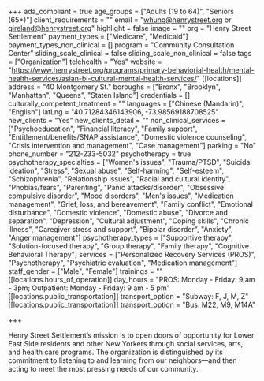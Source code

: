 +++
ada_compliant = true
age_groups = ["Adults (19 to 64)", "Seniors (65+)"]
client_requirements = ""
email = "whung@henrystreet.org or gireland@henrystreet.org"
highlight = false
image = ""
org = "Henry Street Settlement"
payment_types = ["Medicare", "Medicaid"]
payment_types_non_clinical = []
program = "Community Consultation Center"
sliding_scale_clinical = false
sliding_scale_non_clinical = false
tags = ["Organization"]
telehealth = "Yes"
website = "https://www.henrystreet.org/programs/primary-behaviorial-health/mental-health-services/asian-bi-cultural-mental-health-services/"
[[locations]]
address = "40 Montgomery St."
boroughs = ["Bronx", "Brooklyn", "Manhattan", "Queens", "Staten Island"]
credentials = []
culturally_competent_treatment = ""
languages = ["Chinese (Mandarin)", "English"]
latLng = "40.71284346143906, -73.98569188708525"
new_clients = "Yes"
new_clients_detail = ""
non_clinical_services = ["Psychoeducation", "Financial literacy", "Family support", "Entitlement/benefits/SNAP assistance", "Domestic violence counseling", "Crisis intervention and management", "Case management"]
parking = "No"
phone_number = "212-233-5032"
psychotherapy = true
psychotherapy_specialties = ["Women's issues", "Trauma/PTSD", "Suicidal ideation", "Stress", "Sexual abuse", "Self-harming", "Self-esteem", "Schizophrenia", "Relationship issues", "Racial and cultural identity", "Phobias/fears", "Parenting", "Panic attacks/disorder", "Obsessive compulsive disorder", "Mood disorders", "Men's issues", "Medication management", "Grief, loss, and bereavement", "Family conflict", "Emotional disturbance", "Domestic violence", "Domestic abuse", "Divorce and separation", "Depression", "Cultural adjustment", "Coping skills", "Chronic illness", "Caregiver stress and support", "Bipolar disorder", "Anxiety", "Anger management"]
psychotherapy_types = ["Supportive therapy", "Solution-focused therapy", "Group therapy", "Family therapy", "Cognitive Behavioral Therapy"]
services = ["Personalized Recovery Services (PROS)", "Psychotherapy", "Psychiatric evaluation", "Medication management"]
staff_gender = ["Male", "Female"]
trainings = ""
[[locations.hours_of_operation]]
day_hours = "PROS: Monday - Friday: 9 am - 3pm; Outpatient: Monday - Friday: 9 am - 5 pm"
[[locations.public_transportation]]
transport_option = "Subway: F, J, M, Z"
[[locations.public_transportation]]
transport_option = "Bus: M22, M9, M14A"

+++

Henry Street Settlement’s mission is to open doors of opportunity for Lower East Side residents and other New Yorkers through social services, arts, and health care programs. The organization is distinguished by its commitment to listening to and learning from our neighbors—and then acting to meet the most pressing needs of our community.
